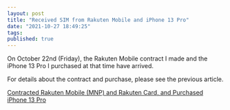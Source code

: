 ```yaml
---
layout: post
title: "Received SIM from Rakuten Mobile and iPhone 13 Pro"
date: "2021-10-27 18:49:25"
tags:
published: true
---
```


On October 22nd (Friday), the Rakuten Mobile contract I made and the iPhone 13 Pro I purchased at that time have arrived.

For details about the contract and purchase, please see the previous article.

[Contracted Rakuten Mobile (MNP) and Rakuten Card, and Purchased iPhone 13 Pro](rakuten-mobile-and-card-and-iphone)
